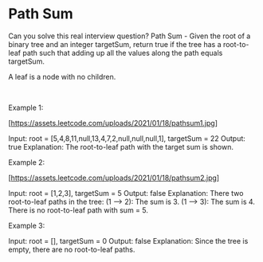 # Path Sum

Can you solve this real interview question? Path Sum - Given the root of a binary tree and an integer targetSum, return true if the tree has a root-to-leaf path such that adding up all the values along the path equals targetSum.

A leaf is a node with no children.

 

Example 1:

[https://assets.leetcode.com/uploads/2021/01/18/pathsum1.jpg]


Input: root = [5,4,8,11,null,13,4,7,2,null,null,null,1], targetSum = 22
Output: true
Explanation: The root-to-leaf path with the target sum is shown.


Example 2:

[https://assets.leetcode.com/uploads/2021/01/18/pathsum2.jpg]


Input: root = [1,2,3], targetSum = 5
Output: false
Explanation: There two root-to-leaf paths in the tree:
(1 --> 2): The sum is 3.
(1 --> 3): The sum is 4.
There is no root-to-leaf path with sum = 5.


Example 3:


Input: root = [], targetSum = 0
Output: false
Explanation: Since the tree is empty, there are no root-to-leaf paths.